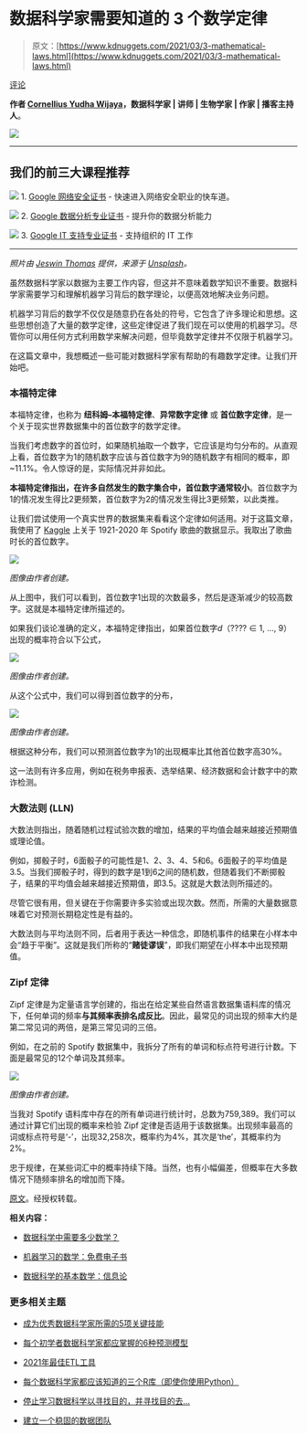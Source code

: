 # 数据科学家需要知道的 3 个数学定律

> 原文：[https://www.kdnuggets.com/2021/03/3-mathematical-laws.html](https://www.kdnuggets.com/2021/03/3-mathematical-laws.html)

[评论](#comments)

**作者 [Cornellius Yudha Wijaya](https://www.linkedin.com/in/cornellius-yudha-wijaya/)，数据科学家 | 讲师 | 生物学家 | 作家 | 播客主持人**。

![](../Images/18e4e6454d22babab5b3988ce0d283b4.png)

* * *

## 我们的前三大课程推荐

![](../Images/0244c01ba9267c002ef39d4907e0b8fb.png) 1\. [Google 网络安全证书](https://www.kdnuggets.com/google-cybersecurity) - 快速进入网络安全职业的快车道。

![](../Images/e225c49c3c91745821c8c0368bf04711.png) 2\. [Google 数据分析专业证书](https://www.kdnuggets.com/google-data-analytics) - 提升你的数据分析能力

![](../Images/0244c01ba9267c002ef39d4907e0b8fb.png) 3\. [Google IT 支持专业证书](https://www.kdnuggets.com/google-itsupport) - 支持组织的 IT 工作

* * *

*照片由 [Jeswin Thomas](https://unsplash.com/@jeswinthomas?utm_source=medium&utm_medium=referral) 提供，来源于 [Unsplash](https://unsplash.com/?utm_source=medium&utm_medium=referral)。*

虽然数据科学家以数据为主要工作内容，但这并不意味着数学知识不重要。数据科学家需要学习和理解机器学习背后的数学理论，以便高效地解决业务问题。

机器学习背后的数学不仅仅是随意扔在各处的符号，它包含了许多理论和思想。这些思想创造了大量的数学定律，这些定律促进了我们现在可以使用的机器学习。尽管你可以用任何方式利用数学来解决问题，但毕竟数学定律并不仅限于机器学习。

在这篇文章中，我想概述一些可能对数据科学家有帮助的有趣数学定律。让我们开始吧。

### 本福特定律

本福特定律，也称为 **纽科姆–本福特定律**、**异常数字定律** 或 **首位数字定律**，是一个关于现实世界数据集中的首位数字的数学定律。

当我们考虑数字的首位时，如果随机抽取一个数字，它应该是均匀分布的。从直观上看，首位数字为1的随机数字应该与首位数字为9的随机数字有相同的概率，即 ~11.1%。令人惊讶的是，实际情况并非如此。

**本福特定律指出，在许多自然发生的数字集合中，首位数字通常较小**。首位数字为1的情况发生得比2更频繁，首位数字为2的情况发生得比3更频繁，以此类推。

让我们尝试使用一个真实世界的数据集来看看这个定律如何适用。对于这篇文章，我使用了 [Kaggle](https://www.kaggle.com/yamaerenay/spotify-dataset-19212020-160k-tracks) 上关于 1921-2020 年 Spotify 歌曲的数据显示。我取出了歌曲时长的首位数字。

![](../Images/96ac4bc9b44ec765453ccf376da13918.png)

*图像由作者创建。*

从上图中，我们可以看到，首位数字1出现的次数最多，然后是逐渐减少的较高数字。这就是本福特定律所描述的。

如果我们谈论准确的定义，本福特定律指出，如果首位数字*d*（???? ∈ 1, …, 9）出现的概率符合以下公式，

![](../Images/2dda2c064ed5096e2d7989173816f42b.png)

*图像由作者创建。*

从这个公式中，我们可以得到首位数字的分布，

![](../Images/9dc78d11de2498a4eb991b9f4f173501.png)

*图像由作者创建。*

根据这种分布，我们可以预测首位数字为1的出现概率比其他首位数字高30%。

这一法则有许多应用，例如在税务申报表、选举结果、经济数据和会计数字中的欺诈检测。

### 大数法则 (LLN)

大数法则指出，随着随机过程试验次数的增加，结果的平均值会越来越接近预期值或理论值。

例如，掷骰子时，6面骰子的可能性是1、2、3、4、5和6。6面骰子的平均值是3.5。当我们掷骰子时，得到的数字是1到6之间的随机数，但随着我们不断掷骰子，结果的平均值会越来越接近预期值，即3.5。这就是大数法则所描述的。

尽管它很有用，但关键在于你需要许多实验或出现次数。然而，所需的大量数据意味着它对预测长期稳定性是有益的。

大数法则与平均法则不同，后者用于表达一种信念，即随机事件的结果在小样本中会“趋于平衡”。这就是我们所称的“**赌徒谬误**”，即我们期望在小样本中出现预期值。

### Zipf 定律

Zipf 定律是为定量语言学创建的，指出在给定某些自然语言数据集语料库的情况下，任何单词的频率**与其频率表排名成反比**。因此，最常见的词出现的频率大约是第二常见词的两倍，是第三常见词的三倍。

例如，在之前的 Spotify 数据集中，我拆分了所有的单词和标点符号进行计数。下面是最常见的12个单词及其频率。

![](../Images/8581fe25ffeab8a23113fe7584f509d4.png)

*图像由作者创建。*

当我对 Spotify 语料库中存在的所有单词进行统计时，总数为759,389。我们可以通过计算它们出现的概率来检验 Zipf 定律是否适用于该数据集。出现频率最高的词或标点符号是‘-’，出现32,258次，概率约为4%，其次是‘the’，其概率约为2%。

忠于规律，在某些词汇中的概率持续下降。当然，也有小幅偏差，但概率在大多数情况下随频率排名的增加而下降。

[原文](https://medium.com/datadriveninvestor/mathematical-laws-to-know-as-a-data-scientist-9e94fc96a0f9)。经授权转载。

**相关内容：**

+   [数据科学中需要多少数学？](https://www.kdnuggets.com/2020/06/math-data-science.html)

+   [机器学习的数学：免费电子书](https://www.kdnuggets.com/2020/04/mathematics-machine-learning-book.html)

+   [数据科学的基本数学：信息论](https://www.kdnuggets.com/2021/01/essential-math-data-science-information-theory.html)

### 更多相关主题

+   [成为优秀数据科学家所需的5项关键技能](https://www.kdnuggets.com/2021/12/5-key-skills-needed-become-great-data-scientist.html)

+   [每个初学者数据科学家都应掌握的6种预测模型](https://www.kdnuggets.com/2021/12/6-predictive-models-every-beginner-data-scientist-master.html)

+   [2021年最佳ETL工具](https://www.kdnuggets.com/2021/12/mozart-best-etl-tools-2021.html)

+   [每个数据科学家都应该知道的三个R库（即使你使用Python）](https://www.kdnuggets.com/2021/12/three-r-libraries-every-data-scientist-know-even-python.html)

+   [停止学习数据科学以寻找目的，并寻找目的去…](https://www.kdnuggets.com/2021/12/stop-learning-data-science-find-purpose.html)

+   [建立一个稳固的数据团队](https://www.kdnuggets.com/2021/12/build-solid-data-team.html)
